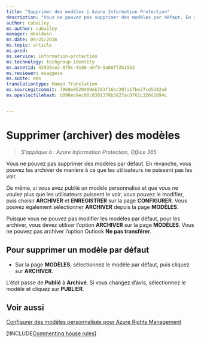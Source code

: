 ```yaml
---
title: "Supprimer des modèles | Azure Information Protection"
description: "Vous ne pouvez pas supprimer des modèles par défaut. En revanche, vous pouvez les archiver de manière à ce que les utilisateurs ne puissent pas les voir."
author: cabailey
ms.author: cabailey
manager: mbaldwin
ms.date: 09/25/2016
ms.topic: article
ms.prod: 
ms.service: information-protection
ms.technology: techgroup-identity
ms.assetid: 42935ce2-879c-4168-aef9-9a88f72b15b2
ms.reviewer: esaggese
ms.suite: ems
translationtype: Human Translation
ms.sourcegitcommit: 7068e0529409eb783f16bc207a17be27cd5d82a8
ms.openlocfilehash: b098eb9ec86c0301378b5827ac0761c320d2094c


---
```



# <a name="remove-archive-templates"></a>Supprimer (archiver) des modèles

>*S’applique à : Azure Information Protection, Office 365*

Vous ne pouvez pas supprimer des modèles par défaut. En revanche, vous pouvez les archiver de manière à ce que les utilisateurs ne puissent pas les voir.

De même, si vous avez publié un modèle personnalisé et que vous ne voulez plus que les utilisateurs puissent le voir, vous pouvez le modifier, puis choisir **ARCHIVER** et **ENREGISTRER** sur la page **CONFIGURER**. Vous pouvez également sélectionner **ARCHIVER** depuis la page **MODÈLES**.

Puisque vous ne pouvez pas modifier les modèles par défaut, pour les archiver, vous devez utiliser l’option **ARCHIVER** sur la page **MODÈLES**. Vous ne pouvez pas archiver l’option Outlook **Ne pas transférer**.

## <a name="to-remove-a-default-template"></a>Pour supprimer un modèle par défaut

-   Sur la page **MODÈLES**, sélectionnez le modèle par défaut, puis cliquez sur **ARCHIVER**.

L’état passe de **Publié** à **Archivé**. Si vous changez d’avis, sélectionnez le modèle et cliquez sur **PUBLIER**.



## <a name="see-also"></a>Voir aussi
[Configurer des modèles personnalisés pour Azure Rights Management](configure-custom-templates.md)

[!INCLUDE[Commenting house rules](../includes/houserules.md)]


<!--HONumber=Jan17_HO4-->


